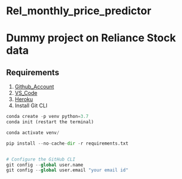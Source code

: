 # Rel_monthly_price_predictor
# Dummy project on Reliance Stock data

## Requirements
1. [Github_Account](https://github.com)
2. [VS_Code](https://code.visualstudio.com)
3. [Heroku](https://heroku.com)
4. Install Git CLI

```py
conda create -p venv python=3.7
conda init (restart the terminal)

conda activate venv/

pip install --no-cache-dir -r requirements.txt


# Configure the GitHub CLI
git config --global user.name
git config --global user.email "your email id"


```
